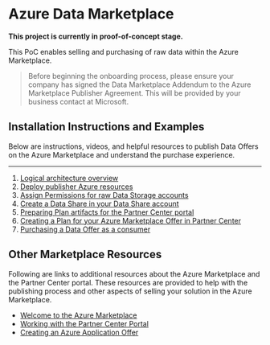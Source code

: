 # Azure Data Marketplace

**This project is currently in proof-of-concept stage.**

This PoC enables selling and purchasing of raw data within the Azure Marketplace.

> Before beginning the onboarding process, please ensure your company has signed the Data Marketplace Addendum to the Azure Marketplace Publisher Agreement. This will be provided by your business contact at Microsoft.

## Installation Instructions and Examples

Below are instructions, videos, and helpful resources to publish Data Offers on the Azure Marketplace and understand the purchase experience.

---

1. [Logical architecture overview](docs/Architecture.md)
1. [Deploy publisher Azure resources](docs/PublisherDeployToAzure.md)
1. [Assign Permissions for raw Data Storage accounts](docs/SetPermissionsOnRawData.md)
1. [Create a Data Share in your Data Share account](docs/CreateDataShare.md)
1. [Preparing Plan artifacts for the Partner Center portal](docs/PreparePlan.md)
1. [Creating a Plan for your Azure Marketplace Offer in Partner Center](docs/CreatePlan.md)
1. [Purchasing a Data Offer as a consumer](docs/PurchaseDataOffer.md)

## Other Marketplace Resources

Following are links to additional resources about the Azure Marketplace and the Partner Center portal. These resources are provided to help with the publishing process and other aspects of selling your solution in the Azure Marketplace.

- [Welcome to the Azure Marketplace](https://docs.microsoft.com/en-us/azure/marketplace/)
- [Working with the Partner Center Portal](https://docs.microsoft.com/en-us/azure/marketplace/partner-center-portal/commercial-marketplace-overview)
- [Creating an Azure Application Offer](https://docs.microsoft.com/en-us/azure/marketplace/partner-center-portal/create-new-azure-apps-offer)
